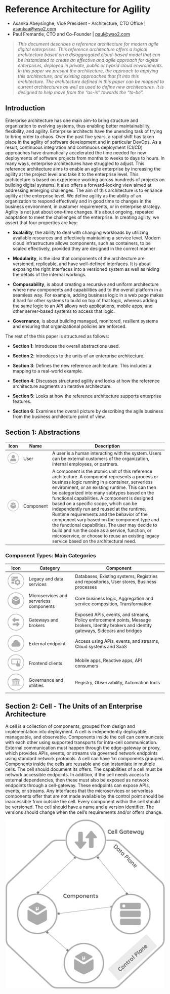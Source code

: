 # Reference Architecture for Agility
+ Asanka Abeysinghe, Vice President - Architecture, CTO Office | asankaa@wso2.com
+ Paul Fremantle, CTO and Co-Founder | paul@wso2.com

> *This document describes a reference architecture for modern agile digital enterprises. This reference architecture offers a logical architecture based on a disaggregated cloud-based model that can be instantiated to create an effective and agile approach for digital enterprises, deployed in private, public or hybrid cloud environments. In this paper we present the architecture, the approach to applying this architecture, and existing approaches that fit into this architecture. The architecture defined in this paper can be mapped to current architectures as well as used to define new architectures. It is designed to help move from the “as-is” towards the “to-be”.*

## Introduction

Enterprise architecture has one main aim-to bring structure and organization to evolving systems, thus enabling better maintainability, flexibility, and agility. Enterprise architects have the unending task of trying to bring order to chaos. Over the past five years, a rapid shift has taken place in the agility of software development and in particular DevOps. As a result, continuous integration and continuous deployment (CI/CD) approaches have dramatically accelerated the time needed for new deployments of software projects from months to weeks to days to hours. In many ways, enterprise architectures have struggled to adjust. This reference architecture aims to enable an agile enterprise by increasing the agility at the project level and take it to the enterprise level.
This architecture is based on experience working across hundreds of projects on building digital systems. It also offers a forward-looking view aimed at addressing emerging challenges. The aim of this architecture is to enhance agility at the enterprise level. We define agility as the ability of an organization to respond effectively and in good time to changes in the business environment, in customer requirements, or in enterprise strategy. Agility is not just about one-time changes. It's about ongoing, repeated adaptation to meet the challenges of the enterprise. In creating agility, we assert that four properties are key:

+ **Scalaility**, the ability to deal with changing workloads by utilizing available resources and effectively maintaining a service level. Modern cloud infrastructure allows components, such as containers, to be scaled effectively, provided they are designed in the correct manner

+ **Modularity**, is the idea that components of the architecture are versioned, replicable, and have well-defined interfaces. It is about exposing the right interfaces into a versioned system as well as hiding the details of the internal workings.

+ **Composability**, is about creating a recursive and uniform architecture where new components and capabilities add to the overall platform in a seamless way. For example, adding business logic in a web page makes it hard for other systems to build on top of that logic, whereas adding the same logic to an API allows web applications, mobile apps, and other server-based systems to access that logic.

+ **Governance**, is about building managed, monitored, resilient systems and ensuring that organizational policies are enforced.

The rest of the this paper is structured as follows:

+ **Section 1**: Introduces the overall abstractions used.

+ **Section 2**: Introduces to the units of an enterprise architecture.

+ **Section 3**: Defines the new reference architecture. This includes a mapping to a real-world example.

+ **Section 4**: Discusses structured agility and looks at how the reference architecture augments an iterative architecture.

+ **Section 5**: Looks at how the reference architecture supports enterprise features.

+ **Section 6**: Examines the overall picture by describing the agile business from the business architecture point of view.

## Section 1: Abstractions

| Icon | Name | Description |
|---------|---------|---------|
|![Person](/media/ra-person.png )| User |A user is a human interacting with the system. Users can be external customers of the organization, internal employees, or partners.|
|![Component](/media/ra-component.png )| Component| A component is the atomic unit of this reference architecture. A component represents a process or business logic running in a container, serverless environment, or an existing runtime. This can then be categorized into many subtypes based on the functional capabilities. A component is designed based on a specific scope, which can be independently run and reused at the runtime. Runtime requirements and the behavior of the component vary based on the component type and the functional capabilities. The user may decide to build and run the code as a service, function, or microservice, or choose to reuse an existing legacy service based on the architectural need.  |

### Component Types: Main Categories

| Icon | Category | Component |
|---------|---------|---------|
|![Component](/media/ra-data-service.png )|Legacy and data services|Databases, Existing systems, Registries and repositories, User stores, Business processes|
|![Component](/media/ra-microservice.png )|Microservices and serverless components|Core business logic, Aggregation and service composition, Transformation|
|![Component](/media/ra-gateway.png)|Gateways and brokers|Exposed APIs, events, and streams, Policy enforcement points, Message brokers, Identity brokers and identity gateways, Sidecars and bridges|
|![SaaS EPR](/media/ra-saas-epr.png)|External endpoint|Access using APIs, events,  and streams, Cloud systems and SaaS|
|![Frontend Clients](/media/ra-front-end-clients.png)|Frontend clients|Mobile apps, Reactive apps, API consumers|
|![Gov and Utils](/media/ra-gov-utils.png)|Governance and utilities|Registry, Observability, Automation tools|

## Section 2: Cell - The Units of an Enterprise Architecture

A cell is a collection of components, grouped from design and implementation into deployment. A cell is independently deployable, manageable, and observable.
Components inside the cell can communicate with each other using supported transports for intra-cell communication. External communication must happen through the edge-gateway or proxy, which provides APIs, events, or streams via governed network endpoints using standard network protocols.
A cell can have 1:n components grouped. Components inside the cells are reusable and can instantiate in multiple cells. The cell should document its offers. The capabilities of a cell must be network accessible endpoints. In addition, if the cell needs access to external dependencies, then these must also be exposed as network endpoints through a cell-gateway. These endpoints can expose APIs, events, or streams. Any interfaces that the microservices or serverless components offer that are not made available by the control point should be inaccessible from outside the cell. Every component within the cell should be versioned. The cell should have a name and a version identifier. The versions should change when the cell’s requirements and/or offers change.

![cell definition](media/ra-cell-definition.png)
